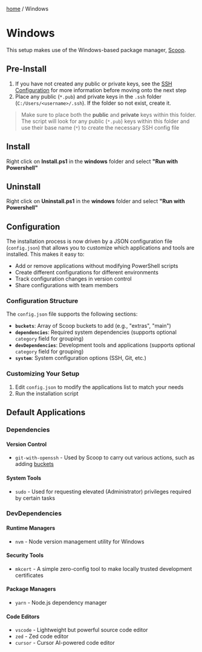 [home](../README.md) / Windows
# Windows

This setup makes use of the Windows-based package manager, [Scoop](https://scoop.sh).

## Pre-Install
1. If you have not created any public or private keys, see the [SSH Configuration](../README.md/#ssh-configuration) for more information before moving onto the next step
2. Place any public (`*.pub`) and private keys in the `.ssh` folder (`C:/Users/<username>/.ssh`). If the folder so not exist, create it. 

> Make sure to place both the **public** and **private** keys within this folder. The script will look for any public (`*.pub`) keys within this folder and use their base name (`*`) to create the necessary SSH config file


## Install

Right click on **Install.ps1** in the **windows** folder and select **"Run with Powershell"**

## Uninstall

Right click on **Uninstall.ps1** in the **windows** folder and select **"Run with Powershell"**

## Configuration

The installation process is now driven by a JSON configuration file (`config.json`) that allows you to customize which applications and tools are installed. This makes it easy to:

- Add or remove applications without modifying PowerShell scripts
- Create different configurations for different environments
- Track configuration changes in version control
- Share configurations with team members

### Configuration Structure

The `config.json` file supports the following sections:

- **`buckets`**: Array of Scoop buckets to add (e.g., "extras", "main")
- **`dependencies`**: Required system dependencies (supports optional `category` field for grouping)
- **`devDependencies`**: Development tools and applications (supports optional `category` field for grouping)
- **`system`**: System configuration options (SSH, Git, etc.)

### Customizing Your Setup

1. Edit `config.json` to modify the applications list to match your needs
2. Run the installation script

## Default Applications

### Dependencies

#### Version Control
- `git-with-openssh` - Used by Scoop to carry out various actions, such as adding [buckets](https://scoop.sh/#/buckets)

#### System Tools
- `sudo` - Used for requesting elevated (Administrator) privileges required by certain tasks

### DevDependencies

#### Runtime Managers
- `nvm` - Node version management utility for Windows

#### Security Tools
- `mkcert` - A simple zero-config tool to make locally trusted development certificates

#### Package Managers
- `yarn` - Node.js dependency manager

#### Code Editors
- `vscode` - Lightweight but powerful source code editor
- `zed` - Zed code editor
- `cursor` - Cursor AI-powered code editor
